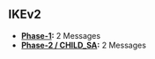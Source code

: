 ## IKEv2
- **[Phase-1](IKEv2_Phase1):** 2 Messages
- **[Phase-2 / CHILD_SA](IKEv2_Phase2):** 2 Messages
